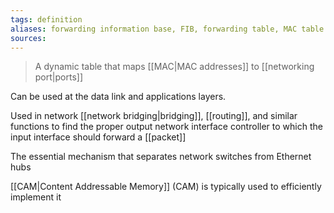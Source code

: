 ```yaml
---
tags: definition
aliases: forwarding information base, FIB, forwarding table, MAC table
sources: 
---
```


> A dynamic table that maps [[MAC|MAC addresses]] to [[networking port|ports]]

Can be used at the data link and applications layers.

Used in network [[network bridging|bridging]], [[routing]], and similar functions to find the proper output network interface controller to which the input interface should forward a [[packet]]

The essential mechanism that separates network switches from Ethernet hubs

[[CAM|Content Addressable Memory]] (CAM) is typically used to efficiently implement it